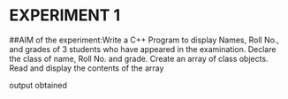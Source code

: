 # EXPERIMENT 1
##AIM of the experiment:Write a C++ Program to display Names, Roll No., and grades of 3 students who have
appeared in the examination. Declare the class of name, Roll No. and grade. Create an
array of class objects. Read and display the contents of the array

output obtained
